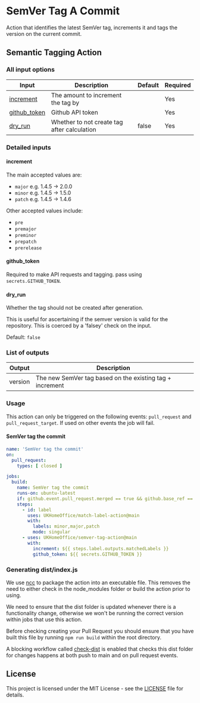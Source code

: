 # SemVer Tag A Commit

Action that identifies the latest SemVer tag, increments it and tags the version on the current commit.

## Semantic Tagging Action

### All input options

| Input                                                               | Description                                                                 | Default               | Required |
| ------------------------------------------------------------------- | --------------------------------------------------------------------------- | --------------------- | -------- |
| [increment](#increment) | The amount to increment the tag by | | Yes |
| [github_token](#github_token) | Github API token | | Yes |
| [dry_run](#dry_run) | Whether to not create tag after calculation | false | Yes |

### Detailed inputs

#### increment

The main accepted values are:
* `major` e.g. 1.4.5 -> 2.0.0
* `minor` e.g. 1.4.5 -> 1.5.0
* `patch` e.g. 1.4.5 -> 1.4.6

Other accepted values include:
* `pre`
* `premajor`
* `preminor`
* `prepatch`
* `prerelease`

#### github_token

Required to make API requests and tagging. pass using `secrets.GITHUB_TOKEN`.

#### dry_run

Whether the tag should not be created after generation. 

This is useful for ascertaining if the semver version is valid for the repository. This is coerced by a 'falsey' check on the input.

Default: `false`

### List of outputs

| Output | Description |
| --- | --- |
| version | The new SemVer tag based on the existing tag + increment |

### Usage

This action can only be triggered on the following events: `pull_request` and `pull_request_target`. If used on other events the job will fail.

#### SemVer tag the commit

```yaml
name: 'SemVer tag the commit'
on:
  pull_request:
    types: [ closed ]

jobs:
  build:
    name: SemVer tag the commit
    runs-on: ubuntu-latest
    if: github.event.pull_request.merged == true && github.base_ref == 'main'
    steps:
      - id: label
        uses: UKHomeOffice/match-label-action@main
        with:
          labels: minor,major,patch
          mode: singular
      - uses: UKHomeOffice/semver-tag-action@main
        with:
          increment: ${{ steps.label.outputs.matchedLabels }}
          github_token: ${{ secrets.GITHUB_TOKEN }}
```

### Generating dist/index.js

We use [ncc](https://github.com/vercel/ncc) to package the action into an executable file. 
This removes the need to either check in the node_modules folder or build the action prior to using.

We need to ensure that the dist folder is updated whenever there is a functionality change, otherwise we won't be running the correct version within jobs that use this action.

Before checking creating your Pull Request you should ensure that you have built this file by running `npm run build` within the root directory. 

A blocking workflow called [check-dist](.github/workflows/check-dist.yml) is enabled that checks this dist folder for changes happens at both push to main and on pull request events.

## License

This project is licensed under the MIT License - see the [LICENSE](LICENSE) file for details.
